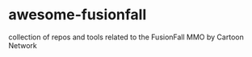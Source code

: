 # awesome-fusionfall
collection of repos and tools related to the FusionFall MMO by Cartoon Network
